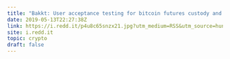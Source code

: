 ```yaml
---
title: "Bakkt: User acceptance testing for bitcoin futures custody and trading planned for July"
date: 2019-05-13T22:27:38Z
link: https://i.redd.it/p4u8c65snzx21.jpg?utm_medium=RSS&utm_source=hune
site: i.redd.it
topic: crypto
draft: false
---
```

